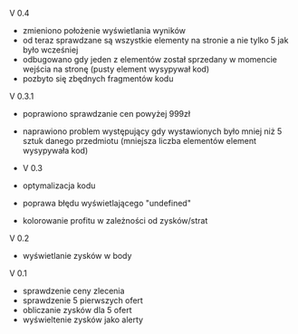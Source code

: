 V 0.4
- zmieniono położenie wyświetlania wyników
- od teraz sprawdzane są wszystkie elementy na stronie a nie tylko 5 jak było wcześniej
- odbugowano gdy jeden z elementów został sprzedany w momencie wejścia na stronę (pusty element wysypywał kod)
- pozbyto się zbędnych fragmentów kodu

V 0.3.1
- poprawiono sprawdzanie cen powyżej 999zł
- naprawiono problem występujący gdy wystawionych było mniej niż 5 sztuk danego przedmiotu (mniejsza liczba elementów element wysypywała kod)

- V 0.3 
- optymalizacja kodu
- poprawa błędu  wyświetlającego "undefined"
- kolorowanie profitu w zależności od zysków/strat

V 0.2
- wyświetlanie zysków w body

V 0.1
- sprawdzenie ceny zlecenia
- sprawdzenie 5 pierwszych ofert
- obliczanie zysków dla 5 ofert
- wyświeltenie zysków jako alerty
